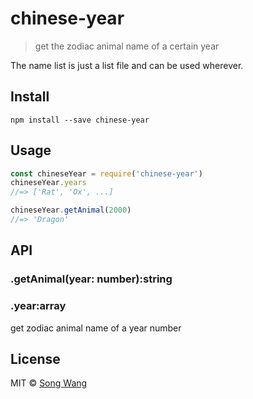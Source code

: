 # chinese-year
> get the zodiac animal name of a certain year

The name list is just a list file and can be used wherever.

## Install
```
npm install --save chinese-year
```

## Usage
```js
const chineseYear = require('chinese-year')
chineseYear.years
//=> ['Rat', 'Ox', ...]

chineseYear.getAnimal(2000)
//=> 'Dragon'
```

## API
### .getAnimal(year: number):string
### .year:array
get zodiac animal name of a year number

## License
MIT © [Song Wang](songwang.io)


